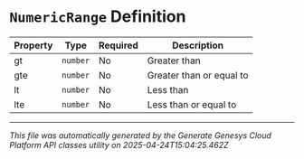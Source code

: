 # `NumericRange` Definition

| Property | Type | Required | Description |
|----------|------|----------|-------------|
| gt | `number` | No | Greater than |
| gte | `number` | No | Greater than or equal to |
| lt | `number` | No | Less than |
| lte | `number` | No | Less than or equal to |

---

*This file was automatically generated by the Generate Genesys Cloud Platform API classes utility on 2025-04-24T15:04:25.462Z*
